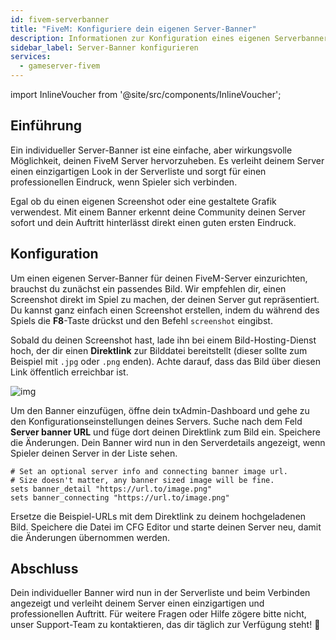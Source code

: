 ```yaml
---
id: fivem-serverbanner
title: "FiveM: Konfiguriere dein eigenen Server-Banner"
description: Informationen zur Konfiguration eines eigenen Serverbanners für deinen FiveM Server von ZAP-Hosting - ZAP-Hosting.com Dokumentation
sidebar_label: Server-Banner konfigurieren
services:
  - gameserver-fivem
---
```


import InlineVoucher from '@site/src/components/InlineVoucher';

## Einführung

Ein individueller  Server-Banner ist eine einfache, aber wirkungsvolle Möglichkeit, deinen FiveM Server hervorzuheben. Es verleiht deinem Server einen einzigartigen Look in der Serverliste und sorgt für einen professionellen Eindruck, wenn Spieler sich verbinden. 

Egal ob du einen eigenen Screenshot oder eine gestaltete Grafik verwendest. Mit einem Banner erkennt deine Community deinen Server sofort und dein Auftritt hinterlässt direkt einen guten ersten Eindruck.

<InlineVoucher />



## Konfiguration

Um einen eigenen Server-Banner für deinen FiveM-Server einzurichten, brauchst du zunächst ein passendes Bild. Wir empfehlen dir, einen Screenshot direkt im Spiel zu machen, der deinen Server gut repräsentiert. Du kannst ganz einfach einen Screenshot erstellen, indem du während des Spiels die **F8**-Taste drückst und den Befehl `screenshot` eingibst.

Sobald du deinen Screenshot hast, lade ihn bei einem Bild-Hosting-Dienst hoch, der dir einen **Direktlink** zur Bilddatei bereitstellt (dieser sollte zum Beispiel mit `.jpg` oder `.png` enden). Achte darauf, dass das Bild über diesen Link öffentlich erreichbar ist.

![img](https://screensaver01.zap-hosting.com/index.php/s/4sCEeKkyGEm3EXd/preview) 

Um den Banner einzufügen, öffne dein txAdmin-Dashboard und gehe zu den Konfigurationseinstellungen deines Servers. Suche nach dem Feld **Server banner URL** und füge dort deinen Direktlink zum Bild ein. Speichere die Änderungen. Dein Banner wird nun in den Serverdetails angezeigt, wenn Spieler deinen Server in der Liste sehen.

```
# Set an optional server info and connecting banner image url.
# Size doesn't matter, any banner sized image will be fine.
sets banner_detail "https://url.to/image.png"
sets banner_connecting "https://url.to/image.png"
```

Ersetze die Beispiel-URLs mit dem Direktlink zu deinem hochgeladenen Bild. Speichere die Datei im CFG Editor und starte deinen Server neu, damit die Änderungen übernommen werden.



## Abschluss

Dein individueller Banner wird nun in der Serverliste und beim Verbinden angezeigt und verleiht deinem Server einen einzigartigen und professionellen Auftritt. Für weitere Fragen oder Hilfe zögere bitte nicht, unser Support-Team zu kontaktieren, das dir täglich zur Verfügung steht! 🙂

